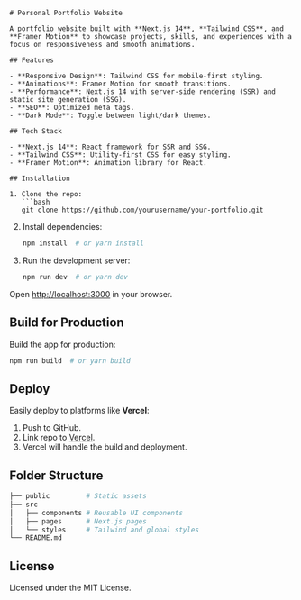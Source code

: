 ```
# Personal Portfolio Website

A portfolio website built with **Next.js 14**, **Tailwind CSS**, and **Framer Motion** to showcase projects, skills, and experiences with a focus on responsiveness and smooth animations.

## Features

- **Responsive Design**: Tailwind CSS for mobile-first styling.
- **Animations**: Framer Motion for smooth transitions.
- **Performance**: Next.js 14 with server-side rendering (SSR) and static site generation (SSG).
- **SEO**: Optimized meta tags.
- **Dark Mode**: Toggle between light/dark themes.

## Tech Stack

- **Next.js 14**: React framework for SSR and SSG.
- **Tailwind CSS**: Utility-first CSS for easy styling.
- **Framer Motion**: Animation library for React.

## Installation

1. Clone the repo:
   ```bash
   git clone https://github.com/yourusername/your-portfolio.git
   ```
2. Install dependencies:
   ```bash
   npm install  # or yarn install
   ```
3. Run the development server:
   ```bash
   npm run dev  # or yarn dev
   ```

Open [http://localhost:3000](http://localhost:3000) in your browser.

## Build for Production

Build the app for production:
```bash
npm run build  # or yarn build
```

## Deploy

Easily deploy to platforms like **Vercel**:
1. Push to GitHub.
2. Link repo to [Vercel](https://vercel.com/).
3. Vercel will handle the build and deployment.

## Folder Structure

```bash
├── public         # Static assets
├── src
│   ├── components # Reusable UI components
│   ├── pages      # Next.js pages
│   └── styles     # Tailwind and global styles
└── README.md
```

## License

Licensed under the MIT License.
```

